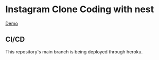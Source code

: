 # Instagram Clone Coding with nest

[Demo](https://d0lim-insta-clone.herokuapp.com/)

## CI/CD

This repository's main branch is being deployed through heroku.

